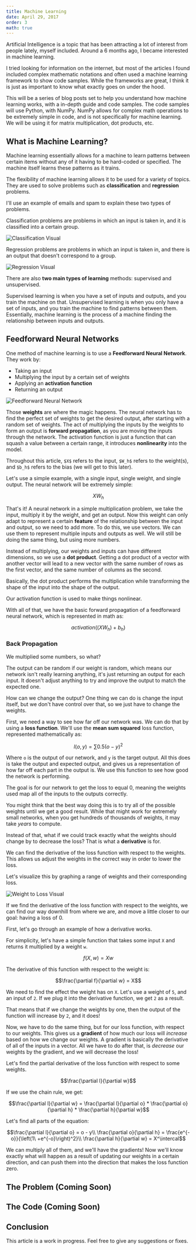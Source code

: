 ```yaml
---
title: Machine Learning
date: April 29, 2017
order: 3
math: true
---
```


Artificial Intelligence is a topic that has been attracting a lot of interest from people lately, myself included. Around a 6 months ago, I became interested in machine learning.

I tried looking for information on the internet, but most of the articles I found included complex mathematic notations and often used a machine learning framework to show code samples. While the frameworks are great, I think it is just as important to know what exactly goes on under the hood.

This will be a series of blog posts set to help you understand how machine learning works, with a in-depth guide and code samples. The code samples will use Python, with NumPy. NumPy allows for complex math operations to be extremely simple in code, and is not specifically for machine learning. We will be using it for matrix multiplication, dot products, etc.

## What is Machine Learning?

Machine learning essentially allows for a machine to learn patterns between certain items without any of it having to be hard-coded or specified. The machine itself learns these patterns as it trains.

The flexibility of machine learning allows it to be used for a variety of topics. They are used to solve problems such as **classification** and **regression** problems.

I'll use an example of emails and spam to explain these two types of problems.

Classification problems are problems in which an input is taken in, and it is classified into a certain group.

![Classification Visual](../img/machine-learning/classification.svg)

Regression problems are problems in which an input is taken in, and there is an output that doesn't correspond to a group.

![Regression Visual](../img/machine-learning/regression.svg)

There are also **two main types of learning** methods: supervised and unsupervised.

Supervised learning is when you have a set of inputs and outputs, and you train the machine on that. Unsupervised learning is when you only have a set of inputs, and you train the machine to find patterns between them. Essentially, machine learning is the process of a machine finding the relationship between inputs and outputs.

## Feedforward Neural Networks

One method of machine learning is to use a **Feedforward Neural Network**. They work by:

* Taking an input
* Multiplying the input by a certain set of weights
* Applying an **activation function**
* Returning an output

![Feedforward Neural Network](../img/machine-learning/FeedForwardNeuralNetwork.svg)

Those **weights** are where the magic happens. The neural network has to find the perfect set of weights to get the desired output, after starting with a random set of weights. The act of multiplying the inputs by the weights to form an output is **forward propagation**, as you are moving the inputs through the network. The activation function is just a function that can squash a value between a certain range, it introduces **nonlinearity** into the model.

Throughout this article, `$X$` refers to the input, `$W_h$` refers to the weight(s), and `$b_h$` refers to the bias (we will get to this later).

Let's use a simple example, with a single input, single weight, and single output. The neural network will be extremely simple:

```math
X W_h
```

That's it! A neural network in a simple multiplication problem, we take the input, multiply it by the weight, and get an output. Now this weight can only adapt to represent a certain **feature** of the relationship between the input and output, so we need to add more. To do this, we use vectors. We can use them to represent multiple inputs and outputs as well. We will still be doing the same thing, but using more numbers.

Instead of multiplying, our weights and inputs can have different dimensions, so we use a **dot product**. Getting a dot product of a vector with another vector will lead to a new vector with the same number of rows as the first vector, and the same number of columns as the second.

Basically, the dot product performs the multiplication while transforming the shape of the input into the shape of the output.

Our activation function is used to make things nonlinear.

With all of that, we have the basic forward propagation of a feedforward neural network, which is represented in math as:

```math
activation((X W_h) + b_h)
```

### Back Propagation

We multiplied some numbers, so what?

The output can be random if our weight is random, which means our network isn't really learning anything, it's just returning an output for each input. It doesn't adjust anything to try and improve the output to match the expected one.

How can we change the output? One thing we can do is change the input itself, but we don't have control over that, so we just have to change the weights.

First, we need a way to see how far off our network was. We can do that by using a **loss function**. We'll use the **mean sum squared** loss function, represented mathematically as:

```math
l(o, y) = \sum 0.5(o - y)^2
```

Where `o` is the output of our network, and `y` is the target output. All this does is take the output and expected output, and gives us a representation of how far off each part in the output is. We use this function to see how good the network is performing.

The goal is for our network to get the loss to equal 0, meaning the weights used map all of the inputs to the outputs correctly.

You might think that the best way doing this is to try all of the possible weights until we get a good result. While that might work for extremely small networks, when you get hundreds of thousands of weights, it may take _years_ to compute.

Instead of that, what if we could track exactly what the weights should change by to decrease the loss? That is what a **derivative** is for.

We can find the derivative of the loss function with respect to the weights. This allows us adjust the weights in the correct way in order to lower the loss.

Let's visualize this by graphing a range of weights and their corresponding loss.

![Weight to Loss Visual](../img/machine-learning/weightToLoss.svg)

If we find the derivative of the loss function with respect to the weights, we can find our way downhill from where we are, and move a little closer to our goal: having a loss of 0.

First, let's go through an example of how a derivative works.

For simplicity, let's have a simple function that takes some input `X` and returns it multiplied by a weight `w`.

```math
f(X, w) = Xw
```

The derivative of this function with respect to the weight is:

```math
\frac{\partial f}{\partial w} = X
```

We need to find the effect the weight has on `X`. Let's use a weight of `5`, and an input of `2`. If we plug it into the derivative function, we get `2` as a result.

That means that if we change the weights by one, then the output of the function will increase by `2`, and it does!

Now, we have to do the same thing, but for our loss function, with respect to our weights. This gives us a **gradient** of how much our loss will _increase_ based on how we change our weights. A gradient is basically the derivative of all of the inputs in a vector. All we have to do after that, is _decrease_ our weights by the gradient, and we will decrease the loss!

Let's find the partial derivative of the loss function with respect to some weights.

```math
\frac{\partial l}{\partial w}
```

If we use the chain rule, we get:

```math
\frac{\partial l}{\partial w} = \frac{\partial l}{\partial o} * \frac{\partial o}{\partial h} * \frac{\partial h}{\partial w}
```

Let's find all parts of the equation:

```math
\frac{\partial l}{\partial o} = o - y\\
\frac{\partial o}{\partial h} = \frac{e^{-o}}{\left(1\ +e^{-o}\right)^2}\\
\frac{\partial h}{\partial w} = X^\intercal
```

We can multiply all of them, and we'll have the gradients! Now we'll know exactly what will happen as a result of updating our weights in a certain direction, and can push them into the direction that makes the loss function zero.

## The Problem (Coming Soon)

## The Code (Coming Soon)

## Conclusion

This article is a work in progress. Feel free to give any suggestions or fixes.
